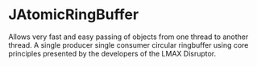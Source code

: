 # JAtomicRingBuffer
Allows very fast and easy passing of objects from one thread to another thread. A single producer single consumer circular ringbuffer using core principles presented by the developers of the LMAX Disruptor.
